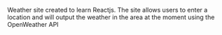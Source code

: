 Weather site created to learn Reactjs. The site allows users to enter a location and 
will output the weather in the area at the moment using the OpenWeather API
